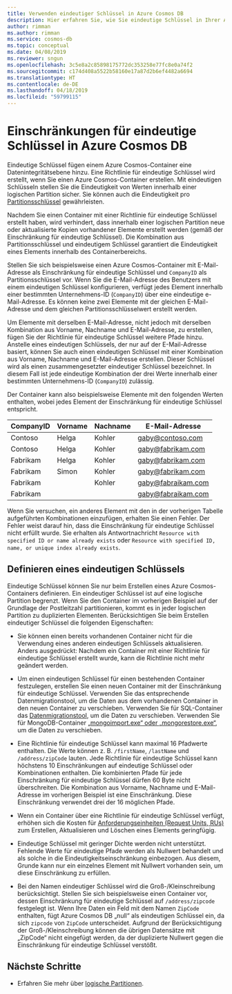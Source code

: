 ```yaml
---
title: Verwenden eindeutiger Schlüssel in Azure Cosmos DB
description: Hier erfahren Sie, wie Sie eindeutige Schlüssel in Ihrer Azure Cosmos-Datenbank verwenden.
author: rimman
ms.author: rimman
ms.service: cosmos-db
ms.topic: conceptual
ms.date: 04/08/2019
ms.reviewer: sngun
ms.openlocfilehash: 3c5e8a2c85898175772dc353258e77fc8e0a74f2
ms.sourcegitcommit: c174d408a5522b58160e17a87d2b6ef4482a6694
ms.translationtype: HT
ms.contentlocale: de-DE
ms.lasthandoff: 04/18/2019
ms.locfileid: "59799115"
---
```

# <a name="unique-key-constraints-in-azure-cosmos-db"></a>Einschränkungen für eindeutige Schlüssel in Azure Cosmos DB

Eindeutige Schlüssel fügen einem Azure Cosmos-Container eine Datenintegritätsebene hinzu. Eine Richtlinie für eindeutige Schlüssel wird erstellt, wenn Sie einen Azure Cosmos-Container erstellen. Mit eindeutigen Schlüsseln stellen Sie die Eindeutigkeit von Werten innerhalb einer logischen Partition sicher. Sie können auch die Eindeutigkeit pro [Partitionsschlüssel](partition-data.md) gewährleisten. 

Nachdem Sie einen Container mit einer Richtlinie für eindeutige Schlüssel erstellt haben, wird verhindert, dass innerhalb einer logischen Partition neue oder aktualisierte Kopien vorhandener Elemente erstellt werden (gemäß der Einschränkung für eindeutige Schlüssel). Die Kombination aus Partitionsschlüssel und eindeutigem Schlüssel garantiert die Eindeutigkeit eines Elements innerhalb des Containerbereichs.

Stellen Sie sich beispielsweise einen Azure Cosmos-Container mit E-Mail-Adresse als Einschränkung für eindeutige Schlüssel und `CompanyID` als Partitionsschlüssel vor. Wenn Sie die E-Mail-Adresse des Benutzers mit einem eindeutigen Schlüssel konfigurieren, verfügt jedes Element innerhalb einer bestimmten Unternehmens-ID (`CompanyID`) über eine eindeutige e-Mail-Adresse. Es können keine zwei Elemente mit der gleichen E-Mail-Adresse und dem gleichen Partitionsschlüsselwert erstellt werden. 

Um Elemente mit derselben E-Mail-Adresse, nicht jedoch mit derselben Kombination aus Vorname, Nachname und E-Mail-Adresse, zu erstellen, fügen Sie der Richtlinie für eindeutige Schlüssel weitere Pfade hinzu. Anstelle eines eindeutigen Schlüssels, der nur auf der E-Mail-Adresse basiert, können Sie auch einen eindeutigen Schlüssel mit einer Kombination aus Vorname, Nachname und E-Mail-Adresse erstellen. Dieser Schlüssel wird als einen zusammengesetzter eindeutiger Schlüssel bezeichnet. In diesem Fall ist jede eindeutige Kombination der drei Werte innerhalb einer bestimmten Unternehmens-ID (`CompanyID`) zulässig. 

Der Container kann also beispielsweise Elemente mit den folgenden Werten enthalten, wobei jedes Element der Einschränkung für eindeutige Schlüssel entspricht.

|CompanyID|Vorname|Nachname|E-Mail-Adresse|
|---|---|---|---|
|Contoso|Helga|Kohler|gaby@contoso.com |
|Contoso|Helga|Kohler|gaby@fabrikam.com|
|Fabrikam|Helga|Kohler|gaby@fabrikam.com|
|Fabrikam|Simon|Kohler|gaby@fabrikam.com|
|Fabrikam|   |Kohler|gaby@fabraikam.com|
|Fabrikam|   |   |gaby@fabraikam.com|

Wenn Sie versuchen, ein anderes Element mit den in der vorherigen Tabelle aufgeführten Kombinationen einzufügen, erhalten Sie einen Fehler. Der Fehler weist darauf hin, dass die Einschränkung für eindeutige Schlüssel nicht erfüllt wurde. Sie erhalten als Antwortnachricht `Resource with specified ID or name already exists` oder `Resource with specified ID, name, or unique index already exists`. 

## <a name="define-a-unique-key"></a>Definieren eines eindeutigen Schlüssels

Eindeutige Schlüssel können Sie nur beim Erstellen eines Azure Cosmos-Containers definieren. Ein eindeutiger Schlüssel ist auf eine logische Partition begrenzt. Wenn Sie den Container im vorherigen Beispiel auf der Grundlage der Postleitzahl partitionieren, kommt es in jeder logischen Partition zu duplizierten Elementen. Berücksichtigen Sie beim Erstellen eindeutiger Schlüssel die folgenden Eigenschaften:

* Sie können einen bereits vorhandenen Container nicht für die Verwendung eines anderen eindeutigen Schlüssels aktualisieren. Anders ausgedrückt: Nachdem ein Container mit einer Richtlinie für eindeutige Schlüssel erstellt wurde, kann die Richtlinie nicht mehr geändert werden.

* Um einen eindeutigen Schlüssel für einen bestehenden Container festzulegen, erstellen Sie einen neuen Container mit der Einschränkung für eindeutige Schlüssel. Verwenden Sie das entsprechende Datenmigrationstool, um die Daten aus dem vorhandenen Container in den neuen Container zu verschieben. Verwenden Sie für SQL-Container das [Datenmigrationstool](import-data.md), um die Daten zu verschieben. Verwenden Sie für MongoDB-Container [„mongoimport.exe“ oder „mongorestore.exe“](mongodb-migrate.md), um die Daten zu verschieben.

* Eine Richtlinie für eindeutige Schlüssel kann maximal 16 Pfadwerte enthalten. Die Werte können z. B. `/firstName`, `/lastName` und `/address/zipCode` lauten. Jede Richtlinie für eindeutige Schlüssel kann höchstens 10 Einschränkungen auf eindeutige Schlüssel oder Kombinationen enthalten. Die kombinierten Pfade für jede Einschränkung für eindeutige Schlüssel dürfen 60 Byte nicht überschreiten. Die Kombination aus Vorname, Nachname und E-Mail-Adresse im vorherigen Beispiel ist eine Einschränkung. Diese Einschränkung verwendet drei der 16 möglichen Pfade.

* Wenn ein Container über eine Richtlinie für eindeutige Schlüssel verfügt, erhöhen sich die Kosten für [Anforderungseinheiten (Request Units, RUs)](request-units.md) zum Erstellen, Aktualisieren und Löschen eines Elements geringfügig.

* Eindeutige Schlüssel mit geringer Dichte werden nicht unterstützt. Fehlende Werte für eindeutige Pfade werden als Nullwert behandelt und als solche in die Eindeutigkeitseinschränkung einbezogen. Aus diesem, Grunde kann nur ein einzelnes Element mit Nullwert vorhanden sein, um diese Einschränkung zu erfüllen.

* Bei den Namen eindeutiger Schlüssel wird die Groß-/Kleinschreibung berücksichtigt. Stellen Sie sich beispielsweise einen Container vor, dessen Einschränkung für eindeutige Schlüssel auf `/address/zipcode` festgelegt ist. Wenn Ihre Daten ein Feld mit dem Namen `ZipCode` enthalten, fügt Azure Cosmos DB „null“ als eindeutigen Schlüssel ein, da sich `zipcode` von `ZipCode` unterscheidet. Aufgrund der Berücksichtigung der Groß-/Kleinschreibung können die übrigen Datensätze mit „ZipCode“ nicht eingefügt werden, da der duplizierte Nullwert gegen die Einschränkung für eindeutige Schlüssel verstößt.

## <a name="next-steps"></a>Nächste Schritte

* Erfahren Sie mehr über [logische Partitionen](partition-data.md).
